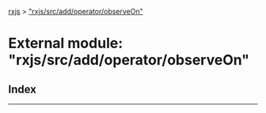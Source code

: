 [rxjs](../README.md) > ["rxjs/src/add/operator/observeOn"](../modules/_rxjs_src_add_operator_observeon_.md)

# External module: "rxjs/src/add/operator/observeOn"

## Index

---

